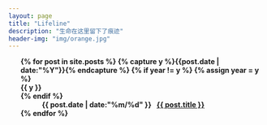 ```yaml
---
layout: page
title: "Lifeline"
description: "生命在这里留下了痕迹"
header-img: "img/orange.jpg"
---
```



<ul class="listing" style="list-style-type:none;font-weight:bold;">
{% for post in site.posts %}
  {% capture y %}{{post.date | date:"%Y"}}{% endcapture %}
  {% if year != y %}
    {% assign year = y %}
    <li class="listing-seperator">{{ y }}</li>
  {% endif %}
  <li class="listing-item" style="text-indent:3em;">
    <time datetime="{{ post.date | date:"%Y-%m-%d" }}">{{ post.date | date:"%m/%d" }}</time>
    <a href="{{ post.url }}" title="{{ post.title }}" style="margin-left:0.5em;">{{ post.title }}</a>
  </li>
{% endfor %}
</ul>
